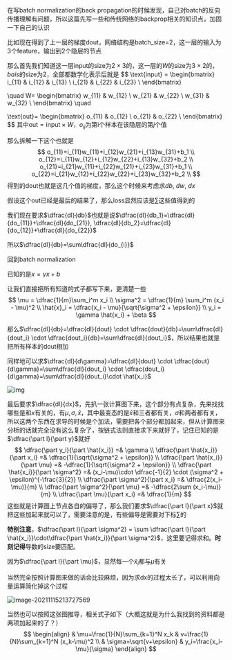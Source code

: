 在写batch normalization的back propagation的时候发现，自己对batch的反向传播理解有问题，所以这篇先写一些和传统网络的backprop相关的知识点，加固一下自己的认识

比如现在得到了上一层的梯度dout，网络结构是batch_size=2，这一层的输入为3个feature，输出到2个隐层的节点

那么首先我们知道这一层input的size为$2\times 3$的，这一层的$W$的size为$3\times 2$的，$bais$的size为2，全部都数学化表示后就是
$$
\text{input} = 
\begin{bmatrix}
i_{11} & i_{12} & i_{13} \\
i_{21} & i_{22} & i_{23} \\
\end{bmatrix}

\quad
W=
\begin{bmatrix}
w_{11} & w_{12} \\
w_{21} & w_{22} \\
w_{31} & w_{32} \\
\end{bmatrix}
\quad

\text{out}=
\begin{bmatrix}
o_{11} & o_{12} \\
o_{21} & o_{22} \\
\end{bmatrix}
$$
其中$\text{out}=\text{input}\times W$，$o_{ij}$为第i个样本在该隐层的第$j$个值

那么拆解一下这个也就是
$$
o_{11}=i_{11}w_{11}+i_{12}w_{21}+i_{13}w_{31}+b_1 \\
o_{12}=i_{11}w_{12}+i_{12}w_{22}+i_{13}w_{32}+b_2 \\
o_{21}=i_{21}w_{11}+i_{22}w_{21}+i_{23}w_{31}+b_1 \\
o_{22}=i_{21}w_{12}+i_{22}w_{22}+i_{23}w_{32}+b_2 \\
$$
得到的dout也就是这几个值的梯度，那么这个时候来考虑求$db$, $dw$, $dx$

假设这个out已经是最后的结果了，那么loss显然应该是$\sum$这些值得到的

我们现在要求$\dfrac{dl}{db}$也就是说$\dfrac{dl}{db_1}=\dfrac{dl}{do_{11}}+\dfrac{dl}{do_{21}}, \dfrac{dl}{db_2}=\dfrac{dl}{do_{12}}+\dfrac{dl}{do_{22}}$

所以$\dfrac{dl}{db}=\sum\dfrac{dl}{do_{i}}$

回到batch normalization

已知的是$x=\gamma x + b$

让我们直接把所有知道的式子都写下来，更清楚一些
$$
\mu = \dfrac{1}{m}\sum_i^m x_i \\
\sigma^2 = \dfrac{1}{m} \sum_i^m (x_i - \mu)^2 \\
\hat{x}_i = \dfrac{x_i - \mu}{\sqrt{\sigma^2 + \epsilon}} \\
y_i = \gamma \hat{x_i} + \beta
$$


那么$\dfrac{dl}{db}=\dfrac{dl}{dout} \cdot \dfrac{dout}{db}=\sum\dfrac{dl}{dout_i} \cdot \dfrac{dout_i}{db}=\sum\dfrac{dl}{dout_i}$，所以结果也就是把所有样本的dout相加

同样地可以求$\dfrac{dl}{d\gamma}=\dfrac{dl}{dout} \cdot \dfrac{dout}{d\gamma}=\sum\dfrac{dl}{dout_i} \cdot \dfrac{dout_i}{d\gamma}=\sum\dfrac{dl}{dout_i}\cdot \hat{x_i}$

![img](https://pic4.zhimg.com/80/v2-b8687c2cf7323223dff2eeff377bce8f_720w.jpg)

最后要求$\dfrac{dl}{dx}$，先扒一张计算图下来，这个部分有点复杂，先来找找哪些是和$x$有关的，有$\mu, \sigma, \hat{x}$，其中最变态的是$\hat{x}$和三者都有关，$\sigma$和两者都有关，所以这两个东西在求导的时候是个加法，需要把各个部分都加起来，但从计算图来分析的话就完全没有这么复杂了，按链式法则直接求下来就好了，记住已知的是$\dfrac{\part l}{\part y}$就好
$$
\dfrac{\part y_i}{\part \hat{x_i}} =& \gamma \\
\dfrac{\part \hat{x_i}}{\part x_i} =& \dfrac{1}{\sqrt{\sigma^2 + \epsilon}} \\
\dfrac{\part \hat{x_i}}{\part \mu} =& -\dfrac{1}{\sqrt{\sigma^2 + \epsilon}} \\
\dfrac{\part \hat{x_i}}{\part \sigma^2} =& (x_i-\mu)\cdot \dfrac{-1}{2} \cdot (\sigma^2 + \epsilon)^{-\frac{3}{2}} \\
\dfrac{\part \sigma^2}{\part x_i} =& \dfrac{2(x_i-\mu)}{m} \\
\dfrac{\part \sigma^2}{\part \mu} =& -\dfrac{2\sum (x_i-\mu)}{m} \\
\dfrac{\part \mu}{\part x_i} =& \dfrac{1}{m}
$$
这些就是计算图上节点各自的偏导了，那么我们要求$\dfrac{\part l}{\part x}$就把这些加起来就可以了，需要注意的是，有些偏导是需要对下标$\sum$的

**特别注意**，$\dfrac{\part l}{\part \sigma^2} = \sum \dfrac{\part l}{\part \hat{x_i}}\cdot\dfrac{\part \hat{x_i}}{\part \sigma^2}$，这里要记得求和。**时刻记得**导数的size要匹配。

因为$\dfrac{\part l}{\part \mu}$，显然每一个$\hat{x}_i$都与$\mu$有关

当然完全按照计算图来做的话会比较麻烦，因为求dx的过程太长了，可以利用向量运算简化掉这个过程 

![image-20211115213727569](https://i.loli.net/2021/11/15/mMwv42jrI1GLxg3.png)

当然也可以按照这张图推导，相关式子如下（大概这就是为什么我找到的资料都是两项加起来的了？）
$$
\begin{align}
& \mu=\frac{1}{N}\sum_{k=1}^N x_k  &  v=\frac{1}{N}\sum_{k=1}^N (x_k-\mu)^2 \\
& \sigma=\sqrt{v+\epsilon}         &  y_i=\frac{x_i-\mu}{\sigma}
\end{align}
$$
